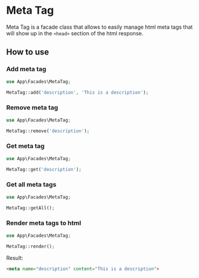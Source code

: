 # Meta Tag

Meta Tag is a facade class that allows to easily manage html meta tags that will show up in the `<head>` section of the html response.

## How to use

### Add meta tag

```php
use App\Facades\MetaTag;

MetaTag::add('description', 'This is a description');
```

### Remove meta tag

```php
use App\Facades\MetaTag;

MetaTag::remove('description');
```

### Get meta tag

```php
use App\Facades\MetaTag;

MetaTag::get('description');
```

### Get all meta tags

```php
use App\Facades\MetaTag;

MetaTag::getAll();
```

### Render meta tags to html

```php
use App\Facades\MetaTag;

MetaTag::render();
```

Result: 

```html
<meta name="description" content="This is a description">
```